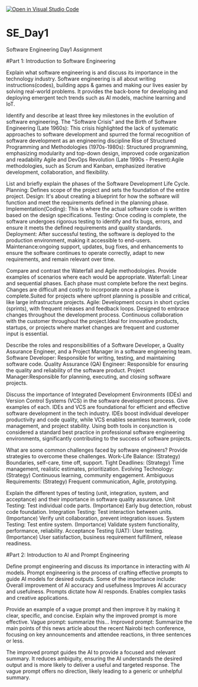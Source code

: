 [![Open in Visual Studio Code](https://classroom.github.com/assets/open-in-vscode-2e0aaae1b6195c2367325f4f02e2d04e9abb55f0b24a779b69b11b9e10269abc.svg)](https://classroom.github.com/online_ide?assignment_repo_id=18402994&assignment_repo_type=AssignmentRepo)
# SE_Day1
Software Engineering Day1 Assignment

#Part 1: Introduction to Software Engineering

Explain what software engineering is and discuss its importance in the technology industry.
Software engineering is all about writing instructions(codes), building apps & games and making our lives easier by solving real-world problems. It provides the back-bone for developing and deploying emergent tech trends such as AI models, machine learning and IoT.

Identify and describe at least three key milestones in the evolution of software engineering.
The "Software Crisis" and the Birth of Software Engineering (Late 1960s):  This crisis highlighted the lack of systematic approaches to software development and spurred the formal recognition of software development as an engineering discipline
Rise of Structured Programming and Methodologies (1970s-1980s):  Structured programming, emphasizing modularity and top-down design, improved code organization and readability
Agile and DevOps Revolution (Late 1990s - Present):Agile methodologies, such as Scrum and Kanban, emphasized iterative development, collaboration, and flexibility.


List and briefly explain the phases of the Software Development Life Cycle.
Planning: Defines scope of the project and sets the foundation of the entire project.
Design: It's about creating a blueprint for how the software will function and meet the requirements defined in the planning phase.
Implementation(Coding): This is where the actual software code is written based on the design specifications.
Testing: Once coding is complete, the software undergoes rigorous testing to identify and fix bugs, errors, and ensure it meets the defined requirements and quality standards. 
Deployment: After successful testing, the software is deployed to the production environment, making it accessible to end-users.
Maintenance:ongoing support, updates, bug fixes, and enhancements to ensure the software continues to operate correctly, adapt to new requirements, and remain relevant over time.


Compare and contrast the Waterfall and Agile methodologies. Provide examples of scenarios where each would be appropriate.
Waterfall: Linear and sequential phases. Each phase must complete before the next begins. Changes are difficult and costly to incorporate once a phase is complete.Suited for projects where upfront planning is possible and critical, like large infrastructure projects.
Agile: Development occurs in short cycles (sprints), with frequent releases and feedback loops. Designed to embrace changes throughout the development process. Continuous collaboration with the customer throughout the project.Ideal for innovative products, startups, or projects where market changes are frequent and customer input is essential.


Describe the roles and responsibilities of a Software Developer, a Quality Assurance Engineer, and a Project Manager in a software engineering team.
Software Developer: Responsible for writing, testing, and maintaining software code.
Quality Assurance (QA) Engineer:  Responsible for ensuring the quality and reliability of the software product. 
Project Manager:Responsible for planning, executing, and closing software projects.

Discuss the importance of Integrated Development Environments (IDEs) and Version Control Systems (VCS) in the software development process. Give examples of each.
IDEs and VCS are foundational for efficient and effective software development in the tech industry. IDEs boost individual developer productivity and code quality, while VCS enables seamless teamwork, code management, and project stability. Using both tools in conjunction is considered a standard best practice in professional software engineering environments, significantly contributing to the success of software projects.


What are some common challenges faced by software engineers? Provide strategies to overcome these challenges.
Work-Life Balance: (Strategy) Boundaries, self-care, time off, support.
Tight Deadlines: (Strategy) Time management, realistic estimates, prioritization.
Evolving Technology: (Strategy) Continuous learning, community engagement.
Ambiguous Requirements: (Strategy) Frequent communication, Agile, prototyping.



Explain the different types of testing (unit, integration, system, and acceptance) and their importance in software quality assurance.
Unit Testing: Test individual code parts. (Importance) Early bug detection, robust code foundation.
Integration Testing: Test interaction between units. (Importance) Verify unit collaboration, prevent integration issues.
System Testing: Test entire system. (Importance) Validate system functionality, performance, reliability.
Acceptance Testing (UAT): User testing. (Importance) User satisfaction, business requirement fulfillment, release readiness.


#Part 2: Introduction to AI and Prompt Engineering


Define prompt engineering and discuss its importance in interacting with AI models.
Prompt engineering is the process of crafting effective prompts to guide AI models for desired outputs.
Some of the importance include:
Overall improvement of AI accuracy and usefulness
Improves AI accuracy and usefulness.
Prompts dictate how AI responds.
Enables complex tasks and creative applications.




Provide an example of a vague prompt and then improve it by making it clear, specific, and concise. Explain why the improved prompt is more effective.
Vague prompt: summarize this...
Improved prompt: Summarize the main points of this news article about the recent Nairobi tech conference, focusing on key announcements and attendee reactions, in three sentences or less.

The improved prompt guides the AI to provide a focused and relevant summary. It reduces ambiguity, ensuring the AI understands the desired output and is more likely to deliver a useful and targeted response. The vague prompt offers no direction, likely leading to a generic or unhelpful summary.

